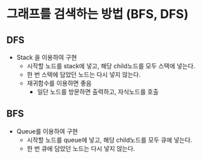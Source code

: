 # 그래프를 검색하는 방법 (BFS, DFS)

## DFS

- Stack 을 이용하여 구현
  - 시작할 노드를 stack에 넣고, 해당 child노드를 모두 스택에 넣는다.
  - 한 번 스택에 담았던 노드는 다시 넣지 않는다.
  - 재귀함수를 이용하면 좋음
    - 일단 노드를 방문하면 출력하고, 자식노드를 호출

## BFS

- Queue를 이용하여 구현
  - 시작할 노드를 queue에 넣고, 해당 child노드를 모두 큐에 넣는다.
  - 한 번 큐에 담았던 노드는 다시 넣지 않는다.
